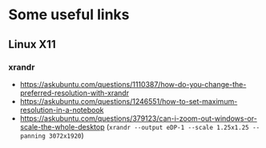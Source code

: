 # Some useful links

## Linux X11
### xrandr
* https://askubuntu.com/questions/1110387/how-do-you-change-the-preferred-resolution-with-xrandr
* https://askubuntu.com/questions/1246551/how-to-set-maximum-resolution-in-a-notebook
* https://askubuntu.com/questions/379123/can-i-zoom-out-windows-or-scale-the-whole-desktop (`xrandr --output eDP-1 --scale 1.25x1.25 --panning 3072x1920`)
